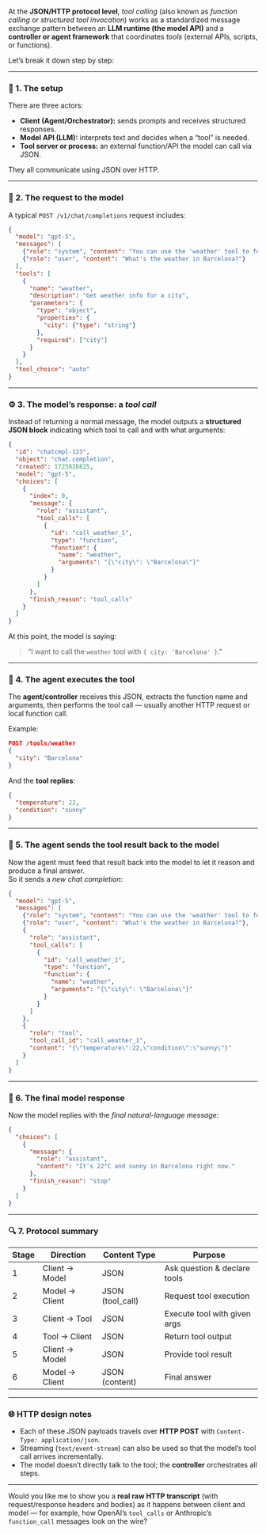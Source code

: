 At the **JSON/HTTP protocol level**, *tool calling* (also known as *function calling* or *structured tool invocation*) works as a standardized message exchange pattern between an **LLM runtime (the model API)** and a **controller or agent framework** that coordinates *tools* (external APIs, scripts, or functions).  

Let’s break it down step by step:

---

### 🧩 1. The setup
There are three actors:
- **Client (Agent/Orchestrator):** sends prompts and receives structured responses.  
- **Model API (LLM):** interprets text and decides when a “tool” is needed.  
- **Tool server or process:** an external function/API the model can call via JSON.

They all communicate using JSON over HTTP.

---

### 🧠 2. The request to the model
A typical `POST /v1/chat/completions` request includes:
```json
{
  "model": "gpt-5",
  "messages": [
    {"role": "system", "content": "You can use the 'weather' tool to fetch forecasts."},
    {"role": "user", "content": "What's the weather in Barcelona?"}
  ],
  "tools": [
    {
      "name": "weather",
      "description": "Get weather info for a city",
      "parameters": {
        "type": "object",
        "properties": {
          "city": {"type": "string"}
        },
        "required": ["city"]
      }
    }
  ],
  "tool_choice": "auto"
}
```

---

### ⚙️ 3. The model’s response: a *tool call*
Instead of returning a normal message, the model outputs a **structured JSON block** indicating which tool to call and with what arguments:

```json
{
  "id": "chatcmpl-123",
  "object": "chat.completion",
  "created": 1725828825,
  "model": "gpt-5",
  "choices": [
    {
      "index": 0,
      "message": {
        "role": "assistant",
        "tool_calls": [
          {
            "id": "call_weather_1",
            "type": "function",
            "function": {
              "name": "weather",
              "arguments": "{\"city\": \"Barcelona\"}"
            }
          }
        ]
      },
      "finish_reason": "tool_calls"
    }
  ]
}
```

At this point, the model is saying:
> “I want to call the `weather` tool with `{ city: 'Barcelona' }`.”

---

### 🔁 4. The agent executes the tool
The **agent/controller** receives this JSON, extracts the function name and arguments, then performs the tool call — usually another HTTP request or local function call.

Example:
```json
POST /tools/weather
{
  "city": "Barcelona"
}
```

And the **tool replies**:
```json
{
  "temperature": 22,
  "condition": "sunny"
}
```

---

### 🧩 5. The agent sends the tool result back to the model
Now the agent must feed that result back into the model to let it reason and produce a final answer.  
So it sends a *new chat completion*:

```json
{
  "model": "gpt-5",
  "messages": [
    {"role": "system", "content": "You can use the 'weather' tool to fetch forecasts."},
    {"role": "user", "content": "What's the weather in Barcelona?"},
    {
      "role": "assistant",
      "tool_calls": [
        {
          "id": "call_weather_1",
          "type": "function",
          "function": {
            "name": "weather",
            "arguments": "{\"city\": \"Barcelona\"}"
          }
        }
      ]
    },
    {
      "role": "tool",
      "tool_call_id": "call_weather_1",
      "content": "{\"temperature\":22,\"condition\":\"sunny\"}"
    }
  ]
}
```

---

### 💬 6. The final model response
Now the model replies with the *final natural-language message*:

```json
{
  "choices": [
    {
      "message": {
        "role": "assistant",
        "content": "It's 22°C and sunny in Barcelona right now."
      },
      "finish_reason": "stop"
    }
  ]
}
```

---

### 🔍 7. Protocol summary

| Stage | Direction | Content Type | Purpose |
|--------|------------|---------------|----------|
| 1 | Client → Model | JSON | Ask question & declare tools |
| 2 | Model → Client | JSON (tool_call) | Request tool execution |
| 3 | Client → Tool | JSON | Execute tool with given args |
| 4 | Tool → Client | JSON | Return tool output |
| 5 | Client → Model | JSON | Provide tool result |
| 6 | Model → Client | JSON (content) | Final answer |

---

### 🌐 HTTP design notes
- Each of these JSON payloads travels over **HTTP POST** with `Content-Type: application/json`.
- Streaming (`text/event-stream`) can also be used so that the model’s tool call arrives incrementally.
- The model doesn’t directly talk to the tool; the **controller** orchestrates all steps.

---

Would you like me to show you a **real raw HTTP transcript** (with request/response headers and bodies) as it happens between client and model — for example, how OpenAI’s `tool_calls` or Anthropic’s `function_call` messages look on the wire?
